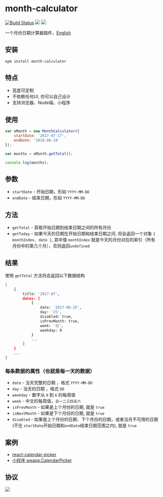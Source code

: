 # month-calculator
[![Build Status](https://travis-ci.org/ChanceYu/month-calculator.svg?branch=master)](https://travis-ci.org/ChanceYu/month-calculator)
[![](https://img.shields.io/badge/language-JavaScript-brightgreen.svg)](https://github.com/ChanceYu/month-calculator)
[![](https://img.shields.io/badge/license-MIT-blue.svg)](https://opensource.org/licenses/mit-license.php) 

一个月份日期计算器插件，[English](./README.md)


## 安装

```bash
npm install month-calculator
```


## 特点

- 高度可定制
- 不依赖任何UI, 你可以自己设计
- 支持浏览器、Node端、小程序


## 使用

```javascript
var oMonth = new MonthCalculator({
    startDate: '2017-07-17',
    endDate: '2018-08-18'
});

var months = oMonth.getTotal();

console.log(months);
```


## 参数

- `startDate` - 开始日期，形如 `YYYY-MM-DD`
- `endDate` -  结束日期，形如 `YYYY-MM-DD`


## 方法

- `getTotal` - 获取开始日期到结束日期之间的所有月份
- `getToday` - 如果今天的日期在开始日期和结束日期之间, 将会返回一个对象 `{ monthIndex, date }`, 其中值 `monthIndex` 就是今天的月份对应的索引（所有月份中的第几个月），否则返回`undefined`


## 结果

使用 `getTotal` 方法将会返回以下数据结构

```bash
[
    {
        title: '2017-07',
        dates: [
            {
                date: '2017-06-25',
                day: '25',
                disabled: true,
                isPrevMonth: true,
                week: '日',
                weekday: 0
            }
            ...
        ]
    }
    ...
]
```


### 每条数据的属性（也就是每一天的数据）
- `date` - 当天完整的日期 ，格式 `YYYY-MM-DD`
- `day` - 当天的日期 ，格式 `DD`
- `weekday` - 数字从 `0` 到 `6` 的每周值
- `week` - 中文的每周值，`日一二三四五六`
- `isPrevMonth` - 如果是上个月份的日期, 就是 `true`
- `isNextMonth` - 如果是下个月份的日期, 就是 `true`
- `disabled` - 如果是上个月份的日期、下个月份的日期，或者当月不可用的日期(不在 `startDate`开始日期和`endDate`结束日期范围之内),  就是 `true`


## 案例

- [react-calendar-picker](https://github.com/ChanceYu/react-calendar-picker)
- [小程序 weapp.CalendarPicker](https://github.com/ChanceYu/weapp#weappcalendarpicker)


## 协议

[![](https://img.shields.io/badge/license-MIT-blue.svg)](https://opensource.org/licenses/mit-license.php) 
